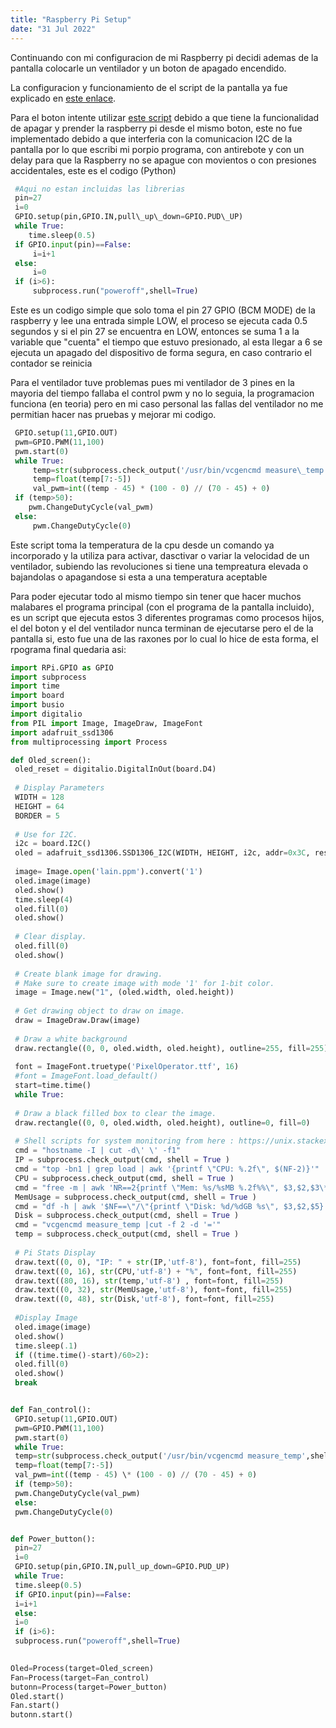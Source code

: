 ```yaml
---
title: "Raspberry Pi Setup"
date: "31 Jul 2022"
---
```


 Continuando con mi configuracion de mi Raspberry pi decidi ademas de la pantalla colocarle un ventilador y un boton de apagado encendido.

 La configuracion y funcionamiento de el script de la pantalla ya fue explicado en [este enlace](oled.html).

 Para el boton intente utilizar [este script](https://github.com/Howchoo/pi-power-button) debido a que tiene la funcionalidad de apagar y prender la raspberry pi desde el mismo boton, este no fue implementado debido a que interferia con la comunicacion I2C de la pantalla por lo que escribi mi porpio programa, con antirebote y con un delay para que la Raspberry no se apague con movientos o con presiones accidentales, este es el codigo (Python) 

```py
 #Aqui no estan incluidas las librerias
 pin=27
 i=0
 GPIO.setup(pin,GPIO.IN,pull\_up\_down=GPIO.PUD\_UP)
 while True:
    time.sleep(0.5)
 if GPIO.input(pin)==False:
     i=i+1
 else:
     i=0
 if (i>6):
     subprocess.run("poweroff",shell=True)
```


Este es un codigo simple que solo toma el pin 27 GPIO (BCM MODE) de la raspberry y lee una entrada simple LOW, el proceso se ejecuta cada 0.5 segundos y si el pin 27 se encuentra en LOW, entonces se suma 1 a la variable que "cuenta" el tiempo que estuvo presionado, al esta llegar a 6 se ejecuta un apagado del dispositivo de forma segura, en caso contrario el contador se reinicia


 Para el ventilador tuve problemas pues mi ventilador de 3 pines en la mayoria del tiempo fallaba el control pwm y no lo seguia, la programacion funciona (en teoria) pero en mi caso personal las fallas del ventilador no me permitian hacer nas pruebas y mejorar mi codigo.


```py
 GPIO.setup(11,GPIO.OUT)
 pwm=GPIO.PWM(11,100)
 pwm.start(0)
 while True:
     temp=str(subprocess.check_output('/usr/bin/vcgencmd measure\_temp',shell=True))
     temp=float(temp[7:-5])
     val_pwm=int((temp - 45) * (100 - 0) // (70 - 45) + 0)
 if (temp>50):
    pwm.ChangeDutyCycle(val_pwm)
 else:
     pwm.ChangeDutyCycle(0)
```



Este script toma la temperatura de la cpu desde un comando ya incorporado y la utiliza para activar, dasctivar o variar la velocidad de un ventilador, subiendo las revoluciones si tiene una tempreatura elevada o bajandolas o apagandose si esta a una temperatura aceptable 


Para poder ejecutar todo al mismo tiempo sin tener que hacer muchos malabares el programa principal (con el programa de la pantalla incluido), es un script que ejecuta estos 3 diferentes programas como procesos hijos, el del boton y el del ventilador nunca terminan de ejecutarse pero el de la pantalla si, esto fue una de las raxones por lo cual lo hice de esta forma, el rpograma final quedaria asi: 


```py
import RPi.GPIO as GPIO
import subprocess
import time
import board
import busio
import digitalio
from PIL import Image, ImageDraw, ImageFont
import adafruit_ssd1306
from multiprocessing import Process

def Oled_screen():
 oled_reset = digitalio.DigitalInOut(board.D4)
 
 # Display Parameters
 WIDTH = 128
 HEIGHT = 64
 BORDER = 5
 
 # Use for I2C.
 i2c = board.I2C()
 oled = adafruit_ssd1306.SSD1306_I2C(WIDTH, HEIGHT, i2c, addr=0x3C, reset=oled_reset)
 
 image= Image.open('lain.ppm').convert('1')
 oled.image(image)
 oled.show()
 time.sleep(4)
 oled.fill(0)
 oled.show()
 
 # Clear display.
 oled.fill(0)
 oled.show()
 
 # Create blank image for drawing.
 # Make sure to create image with mode '1' for 1-bit color.
 image = Image.new("1", (oled.width, oled.height))
 
 # Get drawing object to draw on image.
 draw = ImageDraw.Draw(image)
 
 # Draw a white background
 draw.rectangle((0, 0, oled.width, oled.height), outline=255, fill=255)
 
 font = ImageFont.truetype('PixelOperator.ttf', 16)
 #font = ImageFont.load_default()
 start=time.time()
 while True:
 
 # Draw a black filled box to clear the image.
 draw.rectangle((0, 0, oled.width, oled.height), outline=0, fill=0)
 
 # Shell scripts for system monitoring from here : https://unix.stackexchange.com/questions/119126/command-to-display-memory-usage-disk-usage-and-cpu-load
 cmd = "hostname -I | cut -d\' \' -f1"
 IP = subprocess.check_output(cmd, shell = True )
 cmd = "top -bn1 | grep load | awk '{printf \"CPU: %.2f\", $(NF-2)}'"
 CPU = subprocess.check_output(cmd, shell = True )
 cmd = "free -m | awk 'NR==2{printf \"Mem: %s/%sMB %.2f%%\", $3,$2,$3\*100/$2 }'"
 MemUsage = subprocess.check_output(cmd, shell = True )
 cmd = "df -h | awk '$NF==\"/\"{printf \"Disk: %d/%dGB %s\", $3,$2,$5}'"
 Disk = subprocess.check_output(cmd, shell = True )
 cmd = "vcgencmd measure_temp |cut -f 2 -d '='"
 temp = subprocess.check_output(cmd, shell = True )
 
 # Pi Stats Display
 draw.text((0, 0), "IP: " + str(IP,'utf-8'), font=font, fill=255)
 draw.text((0, 16), str(CPU,'utf-8') + "%", font=font, fill=255)
 draw.text((80, 16), str(temp,'utf-8') , font=font, fill=255)
 draw.text((0, 32), str(MemUsage,'utf-8'), font=font, fill=255)
 draw.text((0, 48), str(Disk,'utf-8'), font=font, fill=255)
 
 #Display Image 
 oled.image(image)
 oled.show()
 time.sleep(.1)
 if ((time.time()-start)/60>2):
 oled.fill(0)
 oled.show()
 break


def Fan_control():
 GPIO.setup(11,GPIO.OUT)
 pwm=GPIO.PWM(11,100)
 pwm.start(0)
 while True:
 temp=str(subprocess.check_output('/usr/bin/vcgencmd measure_temp',shell=True))
 temp=float(temp[7:-5])
 val_pwm=int((temp - 45) \* (100 - 0) // (70 - 45) + 0)
 if (temp>50):
 pwm.ChangeDutyCycle(val_pwm)
 else:
 pwm.ChangeDutyCycle(0)


def Power_button():
 pin=27
 i=0
 GPIO.setup(pin,GPIO.IN,pull_up_down=GPIO.PUD_UP)
 while True:
 time.sleep(0.5)
 if GPIO.input(pin)==False:
 i=i+1
 else:
 i=0
 if (i>6):
 subprocess.run("poweroff",shell=True)
 

Oled=Process(target=Oled_screen)
Fan=Process(target=Fan_control)
butonn=Process(target=Power_button)
Oled.start()
Fan.start()
butonn.start()
```
